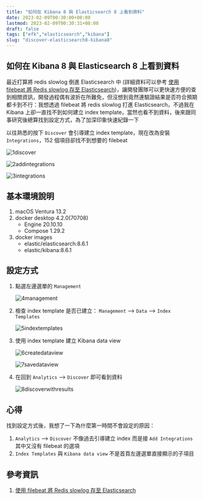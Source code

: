 ```yaml
---
title: "如何在 Kibana 8 與 Elasticsearch 8 上看到資料"
date: 2023-02-09T00:30:00+08:00
lastmod: 2023-02-09T00:30:31+08:00
draft: false
tags: ["efk","elasticsearch","kibana"]
slug: "discover-elasticsearch8-kibana8"
---
```


## 如何在 Kibana 8 與 Elasticsearch 8 上看到資料

最近打算將 redis slowlog 倒進 Elasticsearch 中 (詳細資料可以參考 [使用 filebeat 將 Redis slowlog 存至 Elasticsearch](/redis-slowlog-elasticsearch))，讓開發團隊可以更快速方便的查到相關資訊，開發過程偶有波折在所難免，但沒想到竟然連驗證結果是否符合預期都卡到不行：我想透過 filebeat 將 redis slowlog 打進 Elasticsearch，不過我在 Kibana 上卻一直找不到如何建立 index template，當然也看不到資料，後來跟同事研究後總算找到設定方式，為了加深印象快速紀錄一下

以往熟悉的按下 `Discover` 會引導建立 index template，現在改為安裝 `Integrations`，152 個項目卻找不到想要的 filebeat

![1discover](https://user-images.githubusercontent.com/3851540/218040425-cfc92aba-0344-4335-aeba-973d8c42cd74.png)

![2addintegrations](https://user-images.githubusercontent.com/3851540/218040430-a42c6065-436f-4626-9274-27b59142398f.png)

![3integrations](https://user-images.githubusercontent.com/3851540/218040433-09fb566a-af9e-476c-a1f8-4d06e9e5cc45.png)

## 基本環境說明

1. macOS Ventura 13.2
2. docker desktop 4.2.0(70708)
    - Engine 20.10.10
    - Compose 1.29.2
3. docker images
    - elastic/elasticsearch:8.6.1
    - elastic/kibana:8.6.1

## 設定方式

1. 點選左邊選單的 `Management`

    ![4management](https://user-images.githubusercontent.com/3851540/218040437-6a0d06ac-9a39-455c-885d-a905eb6b0187.png)

2. 檢查 index template 是否已建立： `Management` --> `Data` --> `Index Templates`

    ![5indextemplates](https://user-images.githubusercontent.com/3851540/218040441-37f78c34-87b6-42e7-86e7-ded00464cd4a.png)

3. 使用 index template 建立 Kibana data view

    ![6createdataview](https://user-images.githubusercontent.com/3851540/218040442-bc22ce61-8beb-41fc-8da6-410a307028f6.png)

    ![7savedataview](https://user-images.githubusercontent.com/3851540/218040444-039de2b3-487d-40da-a37d-27f5e86f6bbf.png)

4. 在回到 `Analytics` --> `Discover` 即可看到資料

    ![8discoverwithresults](https://user-images.githubusercontent.com/3851540/218040446-653de1ec-17a4-44de-88af-29e118617418.png)

## 心得

找到設定方式後，我想了一下為什麼第一時間不會設定的原因：

1. `Analytics` --> `Discover` 不像過去引導建立 index 而是接 `Add Integrations` 其中又沒有 filebeat 的選項
2. `Index Templates` 與 `Kibana data view` 不是首頁左邊選單直接顯示的子項目

## 參考資訊

1. [使用 filebeat 將 Redis slowlog 存至 Elasticsearch](/redis-slowlog-elasticsearch)
